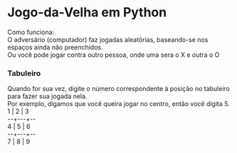 # Jogo-da-Velha em Python
Como funciona: 
<br>
O adversário (computador) faz jogadas aleatórias, baseando-se nos espaços ainda não preenchidos.
<br>
Ou você pode jogar contra outro pessoa, onde uma sera o X e outra o O
### Tabuleiro
Quando for sua vez, digite o número correspondente à posição no tabuleiro para fazer sua jogada nela.
<br>
Por exemplo, digamos que você queira jogar no centro, então você digita 5.
<br>
 1  |  2  | 3
<br>
--+---+--
<br>
 4  |  5 |  6
<br>
--+---+--
<br>
 7  |  8  |  9
